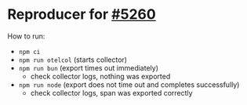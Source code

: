 # Reproducer for [#5260](https://github.com/open-telemetry/opentelemetry-js/issues/5260)

How to run:
- `npm ci`
- `npm run otelcol` (starts collector)
- `npm run bun` (export times out immediately)
  - check collector logs, nothing was exported
- `npm run node` (export does not time out and completes successfully)
  - check collector logs, span was exported correctly